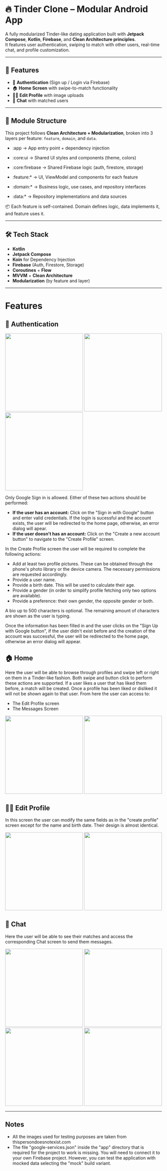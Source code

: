 # 🔥 Tinder Clone – Modular Android App

A fully modularized Tinder-like dating application built with **Jetpack Compose**, **Kotlin**, **Firebase**, and **Clean Architecture principles**.  
It features user authentication, swiping to match with other users, real-time chat, and profile customization.

---

## 📲 Features

- 🔐 **Authentication** (Sign up / Login via Firebase)
- 🏠 **Home Screen** with swipe-to-match functionality
- 🧑‍💼 **Edit Profile** with image uploads
- 💬 **Chat** with matched users

---

## 🧱 Module Structure

This project follows **Clean Architecture + Modularization**, broken into 3 layers per feature: `feature`, `domain`, and `data`.

- :app → App entry point + dependency injection
- :core:ui → Shared UI styles and components (theme, colors)
- :core:firebase → Shared Firebase logic (auth, firestore, storage)

- :feature:* → UI, ViewModel and components for each feature
- :domain:* → Business logic, use cases, and repository interfaces
- :data:* → Repository implementations and data sources


📦 Each feature is self-contained. Domain defines logic, data implements it, and feature uses it.

---

## 🛠️ Tech Stack

- **Kotlin**
- **Jetpack Compose**
- **Koin** for Dependency Injection
- **Firebase** (Auth, Firestore, Storage)
- **Coroutines** + **Flow**
- **MVVM** + **Clean Architecture**
- **Modularization** (by feature and layer)

---

# Features

## 🔐 Authentication

<p float="left">
  <img src="https://github.com/alejandro-piguave/TinderCloneCompose/blob/master/screenshots/login_screen.png" width="250">
  <img src="https://github.com/alejandro-piguave/TinderCloneCompose/blob/master/screenshots/create_profile_screen.png" width="250">
  <img src="https://github.com/alejandro-piguave/TinderCloneCompose/blob/master/screenshots/add_picture_screen.png" width="250">
</p>

Only Google Sign in is allowed. Either of these two actions should be performed:
* **If the user has an account:** Click on the "Sign in with Google" button and enter valid credentials. If the login is sucessful and the account exists, the user will be redirected to the home page, otherwise, an error dialog will apear.
* **If the user doesn't has an account:** Click on the "Create a new account button" to navigate to the "Create Profile" screen.

In the Create Profile screen the user will be required to complete the following actions:
* Add at least two profile pictures. These can be obtained through the phone's photo library or the device camera. The necessary permissions are requested accordingly.
* Provide a user name.
* Provide a birth date. This will be used to calculate their age.
* Provide a gender (in order to simplify profile fetching only two options are available).
* Provide a preference: their own gender, the opposite gender or both.

A bio up to 500 characters is optional. The remaining amount of characters are shown as the user is typing.

Once the information has been filled in and the user clicks on the "Sign Up with Google button", if the user didn't exist before and the creation of the account was successful, the user will be redirected to the home page, otherwise an error dialog will appear.

## 🏠 Home
Here the user will be able to browse through profiles and swipe left or right on them in a Tinder-like fashion. Both swipe and button click to perform these actions are supported. If a user likes a user that has liked them before, a match will be created. Once a profile has been liked or disliked it will not be shown again to that user. From here the user can access to:
* The Edit Profile screen
* The Messages Screen

<p float="left">
  <img src="https://github.com/alejandro-piguave/TinderCloneCompose/blob/master/screenshots/home_screen.png" width="250" />
  <img src="https://github.com/alejandro-piguave/TinderCloneCompose/blob/master/screenshots/home_screen_dark.png" width="250" /> 
</p>

## 🧑‍💼 Edit Profile
In this screen the user can modify the same fields as in the "create profile" screen except for the name and birth date. Their design is almost identical.

<p float="left">
  <img src="https://github.com/alejandro-piguave/TinderCloneCompose/blob/master/screenshots/edit_profile_screen.gif" width="250" />
  <img src="https://github.com/alejandro-piguave/TinderCloneCompose/blob/master/screenshots/edit_profile_screen_dark.gif" width="250" /> 
</p>

## 💬 Chat
Here the user will be able to see their matches and access the corresponding Chat screen to send them messages.

<p float="left">
  <img src="https://github.com/alejandro-piguave/TinderCloneCompose/blob/master/screenshots/messages_screen.png" width="250" />
  <img src="https://github.com/alejandro-piguave/TinderCloneCompose/blob/master/screenshots/messages_screen_dark.png" width="250" /> 
    <img src="https://github.com/alejandro-piguave/TinderCloneCompose/blob/master/screenshots/chat_screen.png" width="250" />
  <img src="https://github.com/alejandro-piguave/TinderCloneCompose/blob/master/screenshots/chat_screen_dark.png" width="250" /> 
</p>


---

## Notes
- All the images used for testing purposes are taken from thispersondoesnotexist.com
- The file "google-services.json" inside the "app" directory that is required for the project to work is missing. You will need to connect it to your own Firebase project. However, you can test the application with mocked data selecting the "mock" build variant. 

